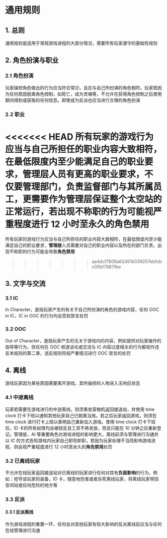 # 通用规则

## 1. 总则

通用规则是适用于常规游戏进程的大部分情况，需要所有玩家遵守的基础性规则

## 2. 角色扮演与职业

### 2.1 角色扮演

玩家操控角色做出的行为应当符合常识，且应与自己所扮演的角色相符。玩家若因为任何原因脱离角色控制，如死亡，成为灵魂等，不允许在获得角色控制之后使用期间得到或获取的任何信息。即使成为反派也应当进行合理的角色扮演

### 2.2 职业

<<<<<<< HEAD
所有玩家的游戏行为应当与自己所担任的职业内容大致相符，在最低限度内至少能满足自己的职业要求，**管理层**人员有**更高**的职业要求，不仅要管理部门，负责监督部门与其所属员工，更需要作为管理层保证整个太空站的正常运行，若出现不称职的行为可能视严重程度进行 12 小时至永久的**角色禁用**
=======
所有玩家的游戏行为应当与自己所担任的职业内容大致相符，在最低限度内至少能满足自己的职业要求，**管理层**人员需要对自己的职业内容以及所在的部门负责，出现不称职的行为可能会导致**角色禁用**
>>>>>>> aa4dcf7609a62d51b039257ebfcbc05bf7887fbe

## 3. 文字与交流

### 3.1 IC

In Character，是指玩家产生的有关于自己所扮演的角色的游戏内容，任何 OOC in IC，IC in OOC 的行为均会受到禁言处罚

### 3.2 OOC

Out of Character，是指玩家产生的无关于游戏内的内容，例如提供对玩家操作的指导等行为，但任何在 OOC 频道谈论或交流与 IC 内容过度相关的行为都视作违反本规则的第二章，违反规则将视严重情况进行 OOC 禁言的处罚

## 4. 离线

游戏玩家因为某些原因需要离开游戏，其所操控的人物进入无响应状态

### 4.1 中途离线

玩家若需要在游戏进行的中途离线，则须乘坐穿梭机返回接送站，并使用 time clock 打卡下班以通知其他玩家自己已脱离当局。若之后玩家返回游戏，则须在 time clock 进行打卡上班以表明自己重新加入游戏。使用 time clock 打卡下班后，ID 卡的所有权限均会被锁定且工资不再发放，而且只能在 10 分钟之后重新登记。管理层，AI 等重要角色对游戏进程的影响更大，离线前须与管理进行沟通并以 IC 的方式告知游戏内玩家自己即将卸职，若因为玩家处理不当而影响游戏进程，则会视严重程度进行 12 小时至永久的**角色禁用**处罚

### 3.2 已离线玩家

不允许在线玩家返回接送站对已离线的玩家进行任何对其有**负面影响**的行为，例如：抢夺该玩家的装备，ID 卡，随意地伤害或者杀死离线玩家，将离线玩家带回空间站或任何危险的地方等

### 3.3 反派

#### 3.3.1 反派离线

作为游戏进程的重要一环，任何会对其他玩家有较大影响的反派离线前应当与任何在线管理进行沟通
